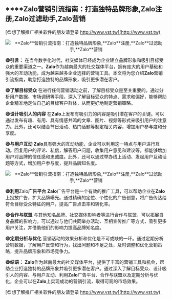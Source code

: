 ## ****Zalo**营销引流指南：打造独特品牌形象,**Zalo**注册,**Zalo**过滤助手,**Zalo**营销**

[😍想了解推广相关软件的朋友请登录 http://www.vst.tw](http://www.vst.tw)

 <center><img src="https://vst.tw/MP4/tuiguang/png/8.png" alt="**Zalo**营销引流指南：打造独特品牌形象,**Zalo**注册,**Zalo**过滤助手,**Zalo**营销"></center>

**😄引言：**
在当今数字化时代，社交媒体已经成为企业建立品牌形象和吸引目标受众的重要渠道之一。**Zalo**作为越南最大的社交媒体平台，拥有庞大的用户基础和强大的互动功能，成为越来越多企业选择的营销工具。本文将为您介绍**Zalo**营销引流指南，助您打造独特的品牌形象，吸引更多潜在客户。

**😄了解目标受众**
在进行任何营销活动之前，了解目标受众是至关重要的。通过分析用户数据、市场调研等手段，深入了解目标受众的特点、需求和偏好，能够帮助企业精准地定位自己的目标客户群体，从而更好地制定营销策略。

**😄设计吸引人的内容**
在**Zalo**上发布有吸引力的内容是吸引潜在客户的关键。可以通过发布有趣、有用、具有情感共鸣的文章、图片、视频等形式来吸引用户的注意力。此外，还可以结合节日活动、热门话题等制定相关内容，增加用户参与度和分享度。

**😄与用户互动**
**Zalo**具有强大的互动功能，企业可以利用这一特点与用户进行互动。回复用户的评论、私信，解答用户问题，收集用户意见和建议等，都能够增加用户对品牌的信任感和忠诚度。此外，还可以通过举办线上活动、发起用户互动话题等方式，增加用户参与度，提升品牌知名度。

 <center><img src="https://vst.tw/MP4/tuiguang/png/0.png" alt="**Zalo**营销引流指南：打造独特品牌形象,**Zalo**注册,**Zalo**过滤助手,**Zalo**营销"></center>

**😄利用**Zalo**广告平台**
**Zalo**广告平台是一个有效的推广工具，可以帮助企业在**Zalo**上投放广告，扩大品牌曝光。通过精确的定位、个性化的广告创意，将广告传达给符合目标受众特征的用户，提高广告点击率和转化率。

**😄合作与联盟**
与其他知名品牌、社交媒体影响者等进行合作与联盟，可以拓展自身品牌的影响力。可以通过与他们共同举办活动、互相宣传推广等方式，吸引更多用户关注，并借助他们的影响力提高品牌知名度。

**😄定期分析与优化**
营销活动的效果分析和优化是不可或缺的一环。通过定期分析营销数据，了解用户反馈和行为，找出问题和不足之处，及时调整和优化营销策略，提升品牌形象和市场竞争力。

**😄结语：**
**Zalo**作为越南最大的社交媒体平台，提供了丰富的营销工具和机会，帮助企业打造独特的品牌形象并吸引更多潜在客户。通过深入了解目标受众、设计吸引人的内容、与用户互动、利用**Zalo**广告平台、合作与联盟以及定期分析与优化，企业可以在**Zalo**上实现成功的营销引流，取得可观的市场效果。

[😍想了解推广相关软件的朋友请登录 http://www.vst.tw](http://www.vst.tw)



